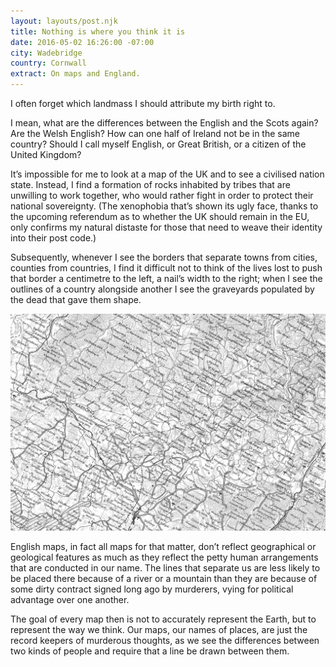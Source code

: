 ```yaml
---
layout: layouts/post.njk
title: Nothing is where you think it is
date: 2016-05-02 16:26:00 -07:00
city: Wadebridge
country: Cornwall
extract: On maps and England.
---
```


I often forget which landmass I should attribute my birth right to.

I mean, what are the differences between the English and the Scots again? Are the Welsh English? How can one half of Ireland not be in the same country? Should I call myself English, or Great British, or a citizen of the United Kingdom?

It’s impossible for me to look at a map of the UK and to see a civilised nation state. Instead, I find a formation of rocks inhabited by tribes that are unwilling to work together, who would rather fight in order to protect their national sovereignty. (The xenophobia that’s shown its ugly face, thanks to the upcoming referendum as to whether the UK should remain in the EU, only confirms my natural distaste for those that need to weave their identity into their post code.)

Subsequently, whenever I see the borders that separate towns from cities, counties from countries, I find it difficult not to think of the lives lost to push that border a centimetre to the left, a nail’s width to the right; when I see the outlines of a country alongside another I see the graveyards populated by the dead that gave them shape.

![1-DsvhtHk5BCumWCynveDPiQ.jpeg](/images/1-DsvhtHk5BCumWCynveDPiQ.jpeg)

English maps, in fact all maps for that matter, don’t reflect geographical or geological features as much as they reflect the petty human arrangements that are conducted in our name. The lines that separate us are less likely to be placed there because of a river or a mountain than they are because of some dirty contract signed long ago by murderers, vying for political advantage over one another.

The goal of every map then is not to accurately represent the Earth, but to represent the way we think. Our maps, our names of places, are just the record keepers of murderous thoughts, as we see the differences between two kinds of people and require that a line be drawn between them.
